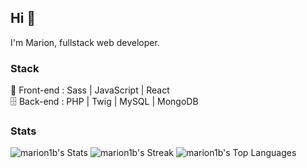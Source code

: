 ## Hi 👋
I'm Marion, fullstack web developer.

### Stack
💫 Front-end : Sass | JavaScript | React  
🗄 Back-end : PHP | Twig | MySQL | MongoDB  

### Stats
![marion1b's Stats](https://github-readme-stats.vercel.app/api?username=marion1b&theme=outrun&show_icons=true&hide_border=true&count_private=true) 
![marion1b's Streak](https://github-readme-streak-stats.herokuapp.com/?user=marion1b&theme=outrun&hide_border=true)
![marion1b's Top Languages](https://github-readme-stats.vercel.app/api/top-langs/?username=marion1b&theme=outrun&show_icons=true&hide_border=true&layout=compact)

<!--
**Marion1b/Marion1b** is a ✨ _special_ ✨ repository because its `README.md` (this file) appears on your GitHub profile.

Here are some ideas to get you started:

- 🔭 I’m currently working on ...
- 🌱 I’m currently learning ...
- 👯 I’m looking to collaborate on ...
- 🤔 I’m looking for help with ...
- 💬 Ask me about ...
- 📫 How to reach me: ...
- 😄 Pronouns: ...
- ⚡ Fun fact: ...
-->
